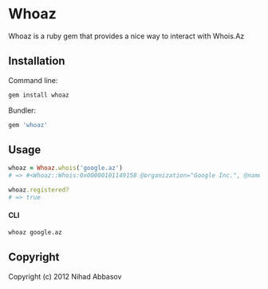 # Whoaz

Whoaz is a ruby gem that provides a nice way to interact with Whois.Az

## Installation

Command line:

```sh
gem install whoaz
```

Bundler:

```ruby
gem 'whoaz'
```

## Usage

```ruby
whoaz = Whoaz.whois('google.az')
# => #<Whoaz::Whois:0x00000101149158 @organization="Google Inc.", @name="Admin", @address="94043, Mountain View, 1600 Amphitheatre Parkway", @phone="+16503300100", @fax="+16506188571", @email="dns-admin@google.com", @nameservers=["ns1.google.com", "ns2.google.com"]>

whoaz.registered?
# => true
```

#### CLI

```sh
whoaz google.az
```

## Copyright

Copyright (c) 2012 Nihad Abbasov

